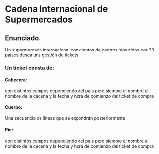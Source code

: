 # Cadena Internacional de Supermercados

## Enunciado. 
Un supermercado internacional con cientos de centros repartidos por 23 países desea una gestión de tickets.

###  Un ticket consta de:

####  Cabecera: 
con distintos campos dependiendo del país pero siempre el nombre el nombre de la cadena y la fecha y hora 
de comienzo del ticket de compra

####  Cuerpo: 
Una secuencia de líneas que se expondrán posteriormente

#### Pie: 
con distintos campos dependiendo del país pero siempre el nombre el nombre de la cadena y la fecha y hora de 
comienzo del ticket de compra





